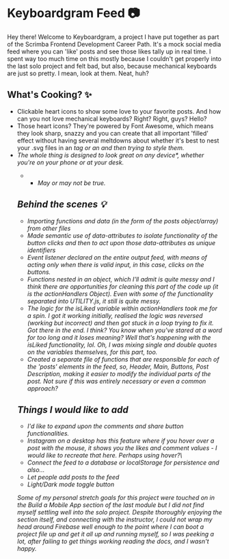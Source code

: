 # Keyboardgram Feed :camera:

Hey there! Welcome to Keyboardgram, a project I have put together as part of the Scrimba Frontend Development Career Path. It's a mock social media feed where you can 'like' posts and see those likes tally up in real time. I spent way too much time on this mostly because I couldn't get properly into the last solo project and felt bad, but also, because mechanical keyboards are just so pretty. I mean, look at them. Neat, huh?

## What's Cooking? :sparkles:

- Clickable heart icons to show some love to your favorite posts. And how can you not love mechanical keyboards? Right? Right, guys? Hello?
- Those heart icons? They're powered by Font Awesome, which means they look sharp, snazzy and you can create that all important 'filled' effect without having several meltdowns about whether it's best to nest your .svg files in an <i> tag or an <object> and then trying to style them.
- The whole thing is designed to look great on any device*, whether you're on your phone or at your desk.

* * May or may not be true.
 
## Behind the scenes :bulb:

- Importing functions and data (in the form of the posts object/array) from other files
- Made semantic use of data-attributes to isolate functionality of the button clicks and then to act upon those data-attributes as unique identifiers
- Event listener declared on the entire output feed, with means of acting only when there is valid input, in this case, clicks on the buttons.
- Functions nested in an object, which I'll admit is quite messy and I think there are opportunities for cleaning this part of the code up (it is the actionHandlers Object). Even with some of the functionality separated into UTILITY.js, it still is quite messy.
- The logic for the isLiked variable within actionHandlers took me for a spin. I got it working initially, realised the logic was reversed (working but incorrect) and then got stuck in a loop trying to fix it. Got there in the end. I think? You know when you've stared at a word for too long and it loses meaning? Well that's happening with the isLiked functionality, lol. Oh, I was mixing single and double quotes on the variables themselves, for this part, too.
- Created a separate file of functions that are responsible for each of the 'posts' elements in the feed, so, Header, Main, Buttons, Post Description, making it easier to modify the individual parts of the post. Not sure if this was entirely necessary or even a common approach?


## Things I would like to add

- I'd like to expand upon the comments and share button functionalities.
- Instagram on a desktop has this feature where if you hover over a post with the mouse, it shows you the likes and comment values - I would like to recreate that here. Perhaps using hover?\
- Connect the feed to a database or localStorage for persistence and also...
- Let people add posts to the feed
- Light/Dark mode toggle button

Some of my personal stretch goals for this project were touched on in the Build a Mobile App section of the last module but I did not find myself settling well into the solo project. Despite thoroughly enjoying the section itself, and connecting with the instructor, I could not wrap my head around Firebase well enough to the point where I can boot a project file up and get it all up and running myself, so I was peeking a lot, after failing to get things working reading the docs, and I wasn't happy. 

